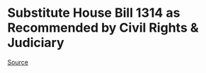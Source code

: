# Substitute House Bill 1314 as Recommended by Civil Rights & Judiciary

[Source](http://lawfilesext.leg.wa.gov/biennium/2021-22/Pdf/Bills/House%20Bills/1314-S.pdf)